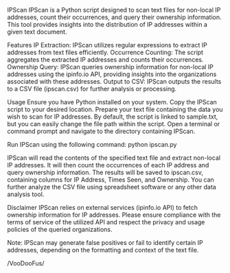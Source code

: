 IPScan
IPScan is a Python script designed to scan text files for non-local IP addresses, count their occurrences, and query their ownership information. This tool provides insights into the distribution of IP addresses within a given text document.

Features
IP Extraction: IPScan utilizes regular expressions to extract IP addresses from text files efficiently.
Occurrence Counting: The script aggregates the extracted IP addresses and counts their occurrences.
Ownership Query: IPScan queries ownership information for non-local IP addresses using the ipinfo.io API, providing insights into the organizations associated with these addresses.
Output to CSV: IPScan outputs the results to a CSV file (ipscan.csv) for further analysis or processing.

Usage
Ensure you have Python installed on your system.
Copy the IPScan script to your desired location.
Prepare your text file containing the data you wish to scan for IP addresses. By default, the script is linked to sample.txt, but you can easily change the file path within the script.
Open a terminal or command prompt and navigate to the directory containing IPScan.

Run IPScan using the following command:
python ipscan.py

IPScan will read the contents of the specified text file and extract non-local IP addresses.
It will then count the occurrences of each IP address and query ownership information.
The results will be saved to ipscan.csv, containing columns for IP Address, Times Seen, and Ownership.
You can further analyze the CSV file using spreadsheet software or any other data analysis tool.

Disclaimer
IPScan relies on external services (ipinfo.io API) to fetch ownership information for IP addresses. Please ensure compliance with the terms of service of the utilized API and respect the privacy and usage policies of the queried organizations.

Note: IPScan may generate false positives or fail to identify certain IP addresses, depending on the formatting and context of the text file.

/VooDooFus/
